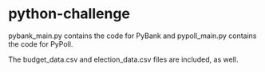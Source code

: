 # python-challenge

pybank_main.py contains the code for PyBank and pypoll_main.py contains the code for PyPoll.

The budget_data.csv and election_data.csv files are included, as well.
